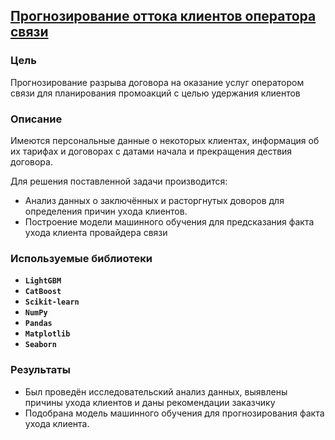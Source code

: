 ## [Прогнозирование оттока клиентов оператора связи](https://nbviewer.org/github/hairymax/Yandex.Practicum.DataScience/blob/main/14%20%D0%9F%D1%80%D0%BE%D0%B3%D0%BD%D0%BE%D0%B7%D0%B8%D1%80%D0%BE%D0%B2%D0%B0%D0%BD%D0%B8%D0%B5%20%D0%BE%D1%82%D1%82%D0%BE%D0%BA%D0%B0%20%D0%BA%D0%BB%D0%B8%D0%B5%D0%BD%D1%82%D0%BE%D0%B2%20%D0%BE%D0%BF%D0%B5%D1%80%D0%B0%D1%82%D0%BE%D1%80%D0%B0%20%D1%81%D0%B2%D1%8F%D0%B7%D0%B8/project14.ipynb)

### Цель
Прогнозирование разрыва договора на оказание услуг оператором связи для планирования промоакций с целью удержания клиентов

### Описание

Имеются персональные данные о некоторых клиентах, информация об их тарифах и договорах с датами начала и прекращения дествия договора.

Для решения поставленной задачи производится:
- Анализ данных о заключённых и расторгнутых доворов для определения причин ухода клиентов.
- Построение модели машинного обучения для предсказания факта ухода клиента провайдера связи

### Используемые библиотеки
- **`LightGBM`**
- **`CatBoost`**
- **`Scikit-learn`**
- **`NumPy`**
- **`Pandas`**
- **`Matplotlib`**
- **`Seaborn`**

### Результаты

- Был проведён исследовательский анализ данных, выявлены причины ухода клиентов и даны рекомендации заказчику
- Подобрана модель машинного обучения для прогнозирования факта ухода клиента.



